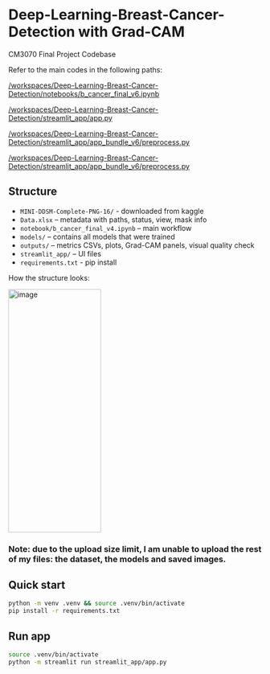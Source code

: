 # Deep-Learning-Breast-Cancer-Detection with Grad-CAM
CM3070 Final Project Codebase

Refer to the main codes in the following paths:

[/workspaces/Deep-Learning-Breast-Cancer-Detection/notebooks/b_cancer_final_v6.ipynb](https://github.com/AstroDas360/Deep-Learning-Breast-Cancer-Detection-With-Grad-CAM/blob/main/notebook/b_cancer_final_v6.ipynb)

[/workspaces/Deep-Learning-Breast-Cancer-Detection/streamlit_app/app.py](https://github.com/AstroDas360/Deep-Learning-Breast-Cancer-Detection-With-Grad-CAM/blob/main/streamlit_app/app.py)

[/workspaces/Deep-Learning-Breast-Cancer-Detection/streamlit_app/app_bundle_v6/preprocess.py](https://github.com/AstroDas360/Deep-Learning-Breast-Cancer-Detection-With-Grad-CAM/blob/main/streamlit_app/app_bundle_v6/preprocess.py)

[/workspaces/Deep-Learning-Breast-Cancer-Detection/streamlit_app/app_bundle_v6/preprocess.py](https://github.com/AstroDas360/Deep-Learning-Breast-Cancer-Detection-With-Grad-CAM/blob/main/streamlit_app/app_bundle_v6/gradcam_utils.py)


## Structure
- `MINI-DDSM-Complete-PNG-16/` - downloaded from kaggle
- `Data.xlsx` – metadata with paths, status, view, mask info
- `notebook/b_cancer_final_v4.ipynb` – main workflow
- `models/` – contains all models that were trained
- `outputs/` – metrics CSVs, plots, Grad-CAM panels, visual quality check
- `streamlit_app/` – UI files 
- `requirements.txt` - pip install

How the structure looks:


<img width="184" height="484" alt="image" src="https://github.com/user-attachments/assets/9da03306-68d5-4658-92bc-20b48f56f824" />



### Note: due to the upload size limit, I am unable to upload the rest of my files: the dataset, the models and saved images.

## Quick start
```bash
python -m venv .venv && source .venv/bin/activate
pip install -r requirements.txt
```

## Run app
```bash
source .venv/bin/activate                   
python -m streamlit run streamlit_app/app.py
```
